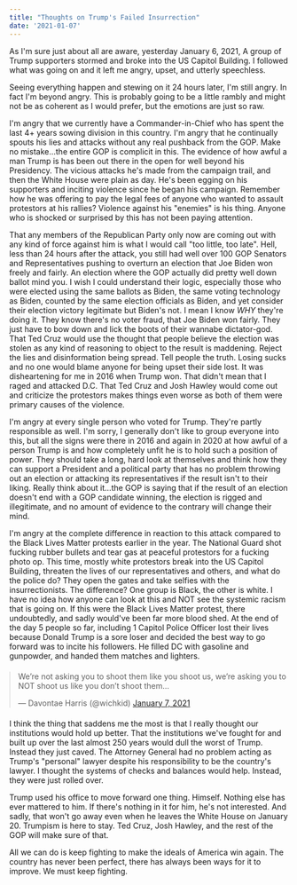 ```yaml
---
title: "Thoughts on Trump's Failed Insurrection"
date: '2021-01-07'
---
```


As I'm sure just about all are aware, yesterday January 6, 2021, A group of Trump supporters stormed and broke into the US Capitol Building. I followed what was going on and it left me angry, upset, and utterly speechless.

Seeing everything happen and stewing on it 24 hours later, I'm still angry. In fact I'm beyond angry. This is probably going to be a little rambly and might not be as coherent as I would prefer, but the emotions are just so raw.

I'm angry that we currently have a Commander-in-Chief who has spent the last 4+ years sowing division in this country. I'm angry that he continually spouts his lies and attacks without any real pushback from the GOP. Make no mistake...the entire GOP is complicit in this. The evidence of how awful a man Trump is has been out there in the open for well beyond his Presidency. The vicious attacks he's made from the campaign trail, and then the White House were plain as day. He's been egging on his supporters and inciting violence since he began his campaign. Remember how he was offering to pay the legal fees of anyone who wanted to assault protestors at his rallies? Violence against his "enemies" is his thing. Anyone who is shocked or surprised by this has not been paying attention.

That any members of the Republican Party only now are coming out with any kind of force against him is what I would call "too little, too late". Hell, less than 24 hours after the attack, you still had well over 100 GOP Senators and Representatives pushing to overturn an election that Joe Biden won freely and fairly. An election where the GOP actually did pretty well down ballot mind you. I wish I could understand their logic, especially those who were elected using the same ballots as Biden, the same voting technology as Biden, counted by the same election officials as Biden, and yet consider their election victory legitimate but Biden's not. I mean I know _WHY_ they're doing it. They know there's no voter fraud, that Joe Biden won fairly. They just have to bow down and lick the boots of their wannabe dictator-god. That Ted Cruz would use the thought that people believe the election was stolen as any kind of reasoning to object to the result is maddening. Reject the lies and disinformation being spread. Tell people the truth. Losing sucks and no one would blame anyone for being upset their side lost. It was disheartening for me in 2016 when Trump won. That didn't mean that I raged and attacked D.C. That Ted Cruz and Josh Hawley would come out and criticize the protestors makes things even worse as both of them were primary causes of the violence.

I'm angry at every single person who voted for Trump. They're partly responsible as well. I'm sorry, I generally don't like to group everyone into this, but all the signs were there in 2016 and again in 2020 at how awful of a person Trump is and how completely unfit he is to hold such a position of power. They should take a long, hard look at themselves and think how they can support a President and a political party that has no problem throwing out an election or attacking its representatives if the result isn't to their liking. Really think about it...the GOP is saying that if the result of an election doesn't end with a GOP candidate winning, the election is rigged and illegitimate, and no amount of evidence to the contrary will change their mind.

I'm angry at the complete difference in reaction to this attack compared to the Black Lives Matter protests earlier in the year. The National Guard shot fucking rubber bullets and tear gas at peaceful protestors for a fucking photo op. This time, mostly white protestors break into the US Capitol Building, threaten the lives of our representatives and others, and what do the police do? They open the gates and take selfies with the insurrectionists. The difference? One group is Black, the other is white. I have no idea how anyone can look at this and NOT see the systemic racism that is going on. If this were the Black Lives Matter protest, there undoubtedly, and sadly would've been far more blood shed. At the end of the day 5 people so far, including 1 Capitol Police Officer lost their lives because Donald Trump is a sore loser and decided the best way to go forward was to incite his followers. He filled DC with gasoline and gunpowder, and handed them matches and lighters.

<blockquote class="twitter-tweet" style="margin:20px 0;"><p lang="en" dir="ltr">We’re not asking you to shoot them like you shoot us, we’re asking you to NOT shoot us like you don’t shoot them...</p>&mdash; Davontae Harris (@wichkid) <a href="https://twitter.com/wichkid/status/1346990204071108610?ref_src=twsrc%5Etfw">January 7, 2021</a></blockquote> <script async src="https://platform.twitter.com/widgets.js" charset="utf-8"></script>

I think the thing that saddens me the most is that I really thought our institutions would hold up better. That the institutions we've fought for and built up over the last almost 250 years would dull the worst of Trump. Instead they just caved. The Attorney General had no problem acting as Trump's "personal" lawyer despite his responsibility to be the country's lawyer. I thought the systems of checks and balances would help. Instead, they were just rolled over.

Trump used his office to move forward one thing. Himself. Nothing else has ever mattered to him. If there's nothing in it for him, he's not interested. And sadly, that won't go away even when he leaves the White House on January 20. Trumpism is here to stay. Ted Cruz, Josh Hawley, and the rest of the GOP will make sure of that.

All we can do is keep fighting to make the ideals of America win again. The country has never been perfect, there has always been ways for it to improve. We must keep fighting.
